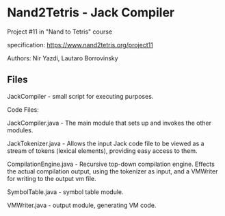 # Nand2Tetris - Jack Compiler
Project #11 in "Nand to Tetris" course

specification: https://www.nand2tetris.org/project11

Authors: Nir Yazdi, Lautaro Borrovinsky


Files
---------------
JackCompiler - small script for executing purposes.

Code Files:

JackCompiler.java - The main module that sets up and invokes the other modules.

JackTokenizer.java - Allows the input Jack code file to be viewed as a stream of tokens (lexical elements),
                     providing easy access to them.

CompilationEngine.java - Recursive top-down compilation engine. Effects the actual compilation output,
                         using the tokenizer as input, and a VMWriter for writing to the output vm file.

SymbolTable.java - symbol table module.

VMWriter.java - output module, generating VM code.
